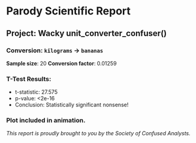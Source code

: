 # Parody Scientific Report
## Project: Wacky **unit_converter_confuser()**

### Conversion: `kilograms` ️-> `bananas`

**Sample size**: 20
**Conversion factor**: 0.01259

### T-Test Results:
- t-statistic: 27.575
- p-value: <2e-16
- Conclusion: Statistically significant nonsense!

###  Plot included in animation.

_This report is proudly brought to you by the Society of Confused Analysts._

